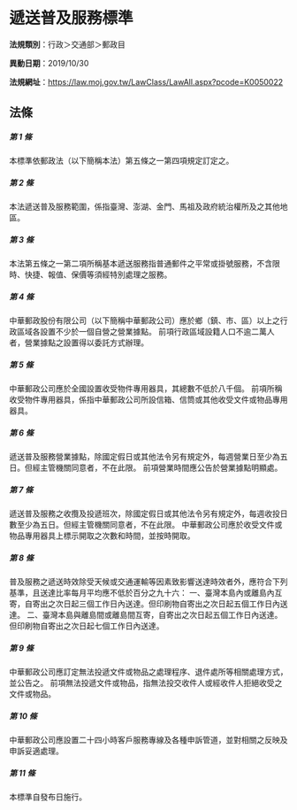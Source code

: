 # 遞送普及服務標準

**法規類別**：行政＞交通部＞郵政目

**異動日期**：2019/10/30  

**法規網址**：https://law.moj.gov.tw/LawClass/LawAll.aspx?pcode=K0050022





## 法條
##### 第 1 條
本標準依郵政法（以下簡稱本法）第五條之一第四項規定訂定之。

##### 第 2 條
本法遞送普及服務範圍，係指臺灣、澎湖、金門、馬祖及政府統治權所及之其他地區。

##### 第 3 條
本法第五條之一第二項所稱基本遞送服務指普通郵件之平常或掛號服務，不含限時、快捷、報值、保價等須經特別處理之服務。

##### 第 4 條
中華郵政股份有限公司（以下簡稱中華郵政公司）應於鄉（鎮、市、區）以上之行政區域各設置不少於一個自營之營業據點。
前項行政區域設籍人口不逾二萬人者，營業據點之設置得以委託方式辦理。

##### 第 5 條
中華郵政公司應於全國設置收受物件專用器具，其總數不低於八千個。
前項所稱收受物件專用器具，係指中華郵政公司所設信箱、信筒或其他收受文件或物品專用器具。

##### 第 6 條
遞送普及服務營業據點，除國定假日或其他法令另有規定外，每週營業日至少為五日。但經主管機關同意者，不在此限。
前項營業時間應公告於營業據點明顯處。

##### 第 7 條
遞送普及服務之收攬及投遞班次，除國定假日或其他法令另有規定外，每週收投日數至少為五日。但經主管機關同意者，不在此限。
中華郵政公司應於收受文件或物品專用器具上標示開取之次數和時間，並按時開取。

##### 第 8 條
普及服務之遞送時效除受天候或交通運輸等因素致影響送達時效者外，應符合下列基準，且送達比率每月平均應不低於百分之九十六：
一、臺灣本島內或離島內互寄，自寄出之次日起三個工作日內送達。但印刷物自寄出之次日起五個工作日內送達。
二、臺灣本島與離島間或離島間互寄，自寄出之次日起五個工作日內送達。但印刷物自寄出之次日起七個工作日內送達。

##### 第 9 條
中華郵政公司應訂定無法投遞文件或物品之處理程序、退件處所等相關處理方式，並公告之。
前項無法投遞文件或物品，指無法投交收件人或經收件人拒絕收受之文件或物品。

##### 第 10 條
中華郵政公司應設置二十四小時客戶服務專線及各種申訴管道，並對相關之反映及申訴妥適處理。

##### 第 11 條
本標準自發布日施行。


